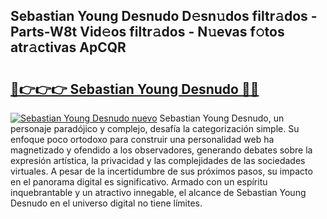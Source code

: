 ## Sebastian Young Desnudo D𝚎sn𝚞dos filtr𝚊dos - Parts-W8t Vid𝚎os filtr𝚊dos - N𝚞evas f𝚘tos atr𝚊ctivas ApCQR

# <h2><a href="http://mb8mir.tromn.icu/?c=Sebastian+Young+Desnudo">🔗👉👉👉 Sebastian Young Desnudo 🔗🔗</a></h2>

[![Sebastian Young Desnudo nuevo](https://i.imgur.com/pEAQMta.gif)](http://mb8mir.tromn.icu/?c=Sebastian+Young+Desnudo)
Sebastian Young Desnudo, un personaje paradójico y complejo, desafía la categorización simple. Su enfoque poco ortodoxo para construir una personalidad web ha magnetizado y ofendido a los observadores, generando debates sobre la expresión artística, la privacidad y las complejidades de las sociedades virtuales. A pesar de la incertidumbre de sus próximos pasos, su impacto en el panorama digital es significativo. Armado con un espíritu inquebrantable y un atractivo innegable, el alcance de Sebastian Young Desnudo en el universo digital no tiene límites.
